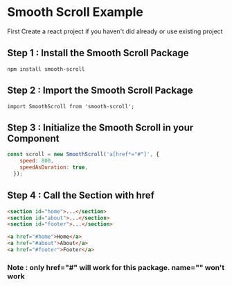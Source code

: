# Smooth Scroll Example
First Create a react project if you haven't did already or use existing project

## Step 1 : Install the Smooth Scroll Package
`npm install smooth-scroll`

## Step 2 : Import the Smooth Scroll Package
`import SmoothScroll from 'smooth-scroll';`

## Step 3 : Initialize the Smooth Scroll in your Component
```jsx
const scroll = new SmoothScroll('a[href*="#"]', {
    speed: 800,
    speedAsDuration: true,
  });
```
## Step 4 : Call the Section with href
```html
<section id="home">...</section>
<section id="about">...</section>
<section id="footer">...</section>

<a href="#home">Home</a>
<a href="#about">About</a>
<a href="#footer">Footer</a>

```

### Note : only href="#" will work for this package. name="" won't work
